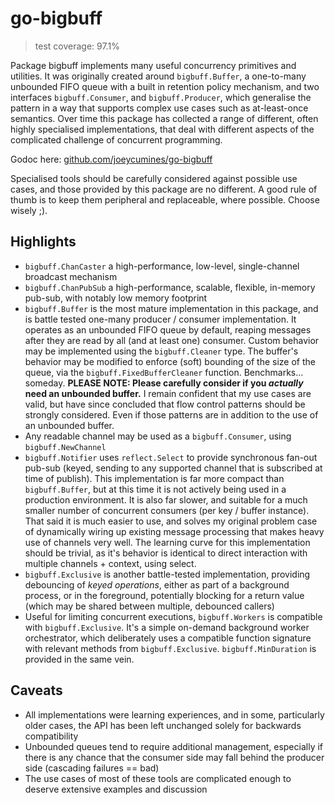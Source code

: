 # go-bigbuff

> test coverage: 97.1%

Package bigbuff implements many useful concurrency primitives and utilities. It was originally created around
`bigbuff.Buffer`, a one-to-many unbounded FIFO queue with a built in retention policy mechanism, and two interfaces
`bigbuff.Consumer`, and `bigbuff.Producer`, which generalise the pattern in a way that supports complex use cases such
as at-least-once semantics. Over time this package has collected a range of different, often highly specialised
implementations, that deal with different aspects of the complicated challenge of concurrent programming.

Godoc here: [github.com/joeycumines/go-bigbuff](https://godoc.org/github.com/joeycumines/go-bigbuff)

Specialised tools should be carefully considered against possible use cases, and those provided by this package are no
different. A good rule of thumb is to keep them peripheral and replaceable, where possible. Choose wisely ;).

## Highlights

- `bigbuff.ChanCaster` a high-performance, low-level, single-channel broadcast mechanism
- `bigbuff.ChanPubSub` a high-performance, scalable, flexible, in-memory pub-sub, with notably low memory footprint
- `bigbuff.Buffer` is the most mature implementation in this package, and is battle tested one-many producer / consumer
   implementation. It operates as an unbounded FIFO queue by default, reaping messages after they are read by all (and
   at least one) consumer. Custom behavior may be implemented using the `bigbuff.Cleaner` type. The buffer's behavior
   may be modified to enforce (soft) bounding of the size of the queue, via the `bigbuff.FixedBufferCleaner` function.
   Benchmarks... someday.
   **PLEASE NOTE: Please carefully consider if you _actually_ need an unbounded buffer.** I remain confident that my use
   cases are valid, but have since concluded that flow control patterns should be strongly considered. Even if those
   patterns are in addition to the use of an unbounded buffer.
- Any readable channel may be used as a `bigbuff.Consumer`, using `bigbuff.NewChannel`
- `bigbuff.Notifier` uses `reflect.Select` to provide synchronous fan-out pub-sub (keyed, sending to any supported
  channel that is subscribed at time of publish). This implementation is far more compact than `bigbuff.Buffer`, but
  at this time it is not actively being used in a production environment. It is also far slower, and suitable for a
  much smaller number of concurrent consumers (per key / buffer instance). That said it is much easier to use, and
  solves my original problem case of dynamically wiring up existing message processing that makes heavy use of channels
  very well. The learning curve for this implementation should be trivial, as it's behavior is identical to direct
  interaction with multiple channels + context, using select.
- `bigbuff.Exclusive` is another battle-tested implementation, providing debouncing of _keyed operations_, either as
  part of a background process, or in the foreground, potentially blocking for a return value (which may be shared
  between multiple, debounced callers)
- Useful for limiting concurrent executions, `bigbuff.Workers` is compatible with `bigbuff.Exclusive`. It's a simple
  on-demand background worker orchestrator, which deliberately uses a compatible function signature with relevant
  methods from `bigbuff.Exclusive`. `bigbuff.MinDuration` is provided in the same vein.

## Caveats

- All implementations were learning experiences, and in some, particularly older cases, the API has been left unchanged
  solely for backwards compatibility
- Unbounded queues tend to require additional management, especially if there is any chance that the consumer side may
  fall behind the producer side (cascading failures == bad)
- The use cases of most of these tools are complicated enough to deserve extensive examples and discussion
